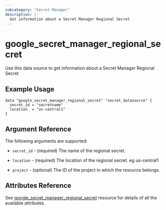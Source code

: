 ```yaml
---
subcategory: "Secret Manager"
description: |-
  Get information about a Secret Manager Regional Secret
---
```


# google_secret_manager_regional_secret

Use this data source to get information about a Secret Manager Regional Secret

## Example Usage 


```hcl
data "google_secret_manager_regional_secret" "secret_datasource" {
  secret_id = "secretname"
  location  = "us-central1"
}
```

## Argument Reference

The following arguments are supported:

* `secret_id` - (required) The name of the regional secret.

* `location` - (required) The location of the regional secret. eg us-central1

* `project` - (optional) The ID of the project in which the resource belongs.

## Attributes Reference
See [google_secret_manager_regional_secret](https://registry.terraform.io/providers/hashicorp/google/latest/docs/resources/secret_manager_regional_secret) resource for details of all the available attributes.
